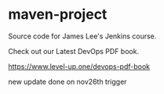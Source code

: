 # maven-project
Source code for James Lee's Jenkins course.

Check out our Latest DevOps PDF book.

https://www.level-up.one/devops-pdf-book

new update done on nov26th trigger
